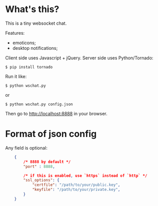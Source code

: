 What's this?
============

This is a tiny websocket chat.

Features:
- emoticons;
- desktop notifications;

Client side uses Javascript + jQuery.
Server side uses Python/Tornado:

    $ pip install tornado

Run it like:

    $ python wschat.py

or 

    $ python wschat.py config.json

Then go to [http://localhost:8888]() in your browser.


Format of json config
=====================

Any field is optional:

```json
    {
        /* 8888 by default */
        "port" : 8888,

        /* if this is enabled, use `https` instead of `http` */
        "ssl_options": {
            "certfile": "/path/to/your/public.key",
            "keyfile": "/path/to/your/private.key",
        }
    }
```

